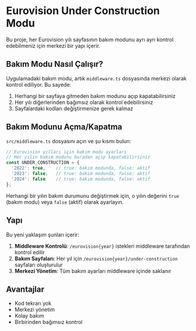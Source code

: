 # Eurovision Under Construction Modu

Bu proje, her Eurovision yılı sayfasının bakım modunu ayrı ayrı kontrol edebilmeniz için merkezi bir yapı içerir.

## Bakım Modu Nasıl Çalışır?

Uygulamadaki bakım modu, artık `middleware.ts` dosyasında merkezi olarak kontrol ediliyor. Bu sayede:

1. Herhangi bir sayfaya gitmeden bakım modunu açıp kapatabilirsiniz
2. Her yılı diğerlerinden bağımsız olarak kontrol edebilirsiniz
3. Sayfalardaki kodları değiştirmenize gerek kalmaz

## Bakım Modunu Açma/Kapatma

`src/middleware.ts` dosyasını açın ve şu kısmı bulun:

```typescript
// Eurovision yılları için bakım modu ayarları
// Her yılın bakım modunu buradan açıp kapatabilirsiniz
const UNDER_CONSTRUCTION = {
  '2022': true,    // true: bakım modunda, false: aktif
  '2023': false,   // true: bakım modunda, false: aktif
  '2024': false    // true: bakım modunda, false: aktif
};
```

Herhangi bir yılın bakım durumunu değiştirmek için, o yılın değerini `true` (bakım modu) veya `false` (aktif) olarak ayarlayın.

## Yapı

Bu yeni yaklaşım şunları içerir:

1. **Middleware Kontrolü**: `/eurovision{year}` istekleri middleware tarafından kontrol edilir
2. **Bakım Sayfaları**: Her yıl için `/eurovision{year}/under-construction` sayfaları oluşturulur
3. **Merkezi Yönetim**: Tüm bakım ayarları middleware içinde saklanır

## Avantajlar

- Kod tekrarı yok
- Merkezi yönetim
- Kolay bakım
- Birbirinden bağımsız kontrol
